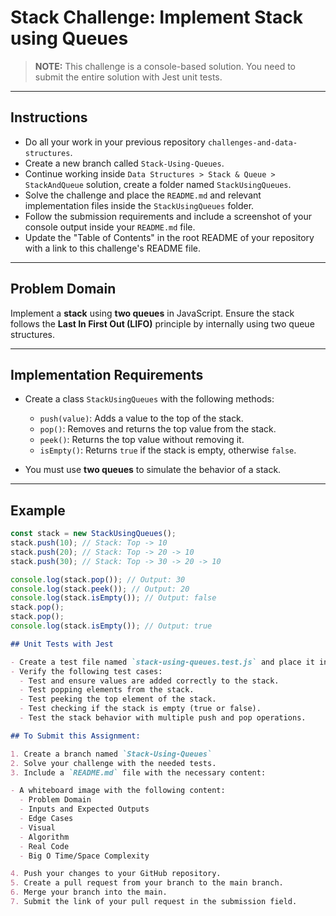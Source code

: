 # Stack Challenge: Implement Stack using Queues

> **NOTE:** This challenge is a console-based solution. You need to submit the entire solution with Jest unit tests.

---

## Instructions

- Do all your work in your previous repository `challenges-and-data-structures`.
- Create a new branch called `Stack-Using-Queues`.
- Continue working inside `Data Structures > Stack & Queue > StackAndQueue` solution, create a folder named `StackUsingQueues`.
- Solve the challenge and place the `README.md` and relevant implementation files inside the `StackUsingQueues` folder.
- Follow the submission requirements and include a screenshot of your console output inside your `README.md` file.
- Update the "Table of Contents" in the root README of your repository with a link to this challenge's README file.

---

## Problem Domain

Implement a **stack** using **two queues** in JavaScript. Ensure the stack follows the **Last In First Out (LIFO)** principle by internally using two queue structures.

---

## Implementation Requirements

- Create a class `StackUsingQueues` with the following methods:

  - `push(value)`: Adds a value to the top of the stack.
  - `pop()`: Removes and returns the top value from the stack.
  - `peek()`: Returns the top value without removing it.
  - `isEmpty()`: Returns `true` if the stack is empty, otherwise `false`.

- You must use **two queues** to simulate the behavior of a stack.

---

## Example

```javascript
const stack = new StackUsingQueues();
stack.push(10); // Stack: Top -> 10
stack.push(20); // Stack: Top -> 20 -> 10
stack.push(30); // Stack: Top -> 30 -> 20 -> 10

console.log(stack.pop()); // Output: 30
console.log(stack.peek()); // Output: 20
console.log(stack.isEmpty()); // Output: false
stack.pop();
stack.pop();
console.log(stack.isEmpty()); // Output: true
```

```markdown
## Unit Tests with Jest

- Create a test file named `stack-using-queues.test.js` and place it inside your `stackUsingQueues` folder.
- Verify the following test cases:
  - Test and ensure values are added correctly to the stack.
  - Test popping elements from the stack.
  - Test peeking the top element of the stack.
  - Test checking if the stack is empty (true or false).
  - Test the stack behavior with multiple push and pop operations.

## To Submit this Assignment:

1. Create a branch named `Stack-Using-Queues`
2. Solve your challenge with the needed tests.
3. Include a `README.md` file with the necessary content:

- A whiteboard image with the following content:
  - Problem Domain
  - Inputs and Expected Outputs
  - Edge Cases
  - Visual
  - Algorithm
  - Real Code
  - Big O Time/Space Complexity

4. Push your changes to your GitHub repository.
5. Create a pull request from your branch to the main branch.
6. Merge your branch into the main.
7. Submit the link of your pull request in the submission field.
```
